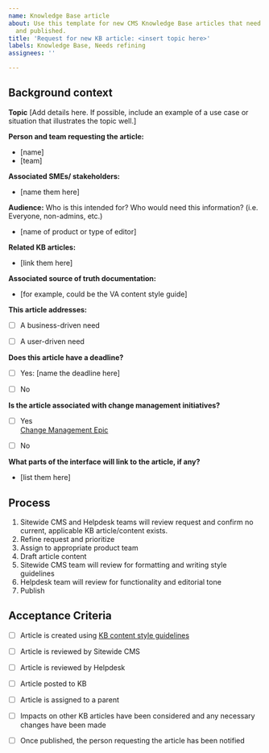 ```yaml
---
name: Knowledge Base article
about: Use this template for new CMS Knowledge Base articles that need to be written
  and published.
title: 'Request for new KB article: <insert topic here>'
labels: Knowledge Base, Needs refining
assignees: ''

---
```


## Background context
**Topic**
[Add details here. If possible, include an example of a use case or situation that illustrates the topic well.]


**Person and team requesting the article:** 
- [name]
- [team]


**Associated SMEs/ stakeholders:** 
- [name them here]


**Audience:** 
Who is this intended for? Who would need this information? (i.e. Everyone, non-admins, etc.)
- [name of product or type of editor]


**Related KB articles:** 
- [link them here]

  
**Associated source of truth documentation:** 
- [for example, could be the VA content style guide]


**This article addresses:**
- [ ] A business-driven need
- [ ] A user-driven need


**Does this article have a deadline?**
- [ ] Yes: [name the deadline here]
- [ ] No


**Is the article associated with change management initiatives?**
- [ ] Yes<br>
  [Change Management Epic](URL)
- [ ] No


**What parts of the interface will link to the article, if any?** 
- [list them here]


## Process
1. Sitewide CMS and Helpdesk teams will review request and confirm no current, applicable KB article/content exists.
2. Refine request and prioritize
3. Assign to appropriate product team
4. Draft article content 
5. Sitewide CMS team will review for formatting and writing style guidelines
6. Helpdesk team will review for functionality and editorial tone
7. Publish


## Acceptance Criteria
- [ ] Article is created using [KB content style guidelines](https://va-gov.atlassian.net/wiki/spaces/VAGOV/pages/1771831299/Knowledge+Base+content+style) 
- [ ] Article is reviewed by Sitewide CMS
- [ ] Article is reviewed by Helpdesk
- [ ] Article posted to KB 
- [ ] Article is assigned to a parent 
- [ ] Impacts on other KB articles have been considered and any necessary changes have been made
- [ ] Once published, the person requesting the article has been notified
  
